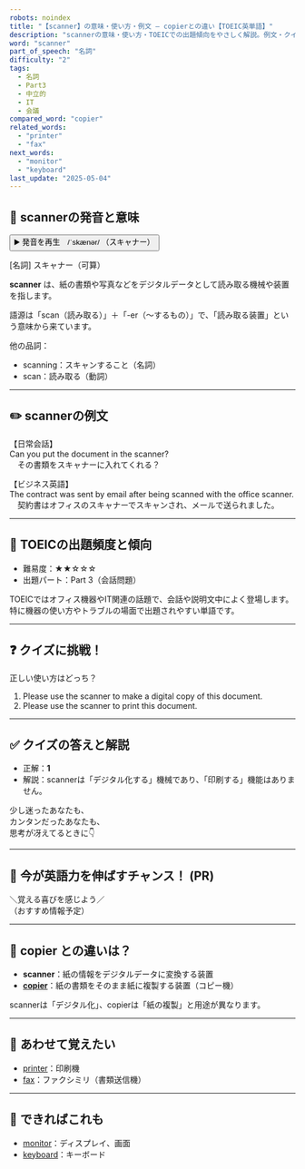 ```yaml
---
robots: noindex
title: "【scanner】の意味・使い方・例文 ― copierとの違い【TOEIC英単語】"
description: "scannerの意味・使い方・TOEICでの出題傾向をやさしく解説。例文・クイズ付きでcopierとの違いもわかりやすく学べます。"
word: "scanner"
part_of_speech: "名詞"
difficulty: "2"
tags:
  - 名詞
  - Part3
  - 中立的
  - IT
  - 会議
compared_word: "copier"
related_words:
  - "printer"
  - "fax"
next_words:
  - "monitor"
  - "keyboard"
last_update: "2025-05-04"
---
```


## 🔰 scannerの発音と意味

<button class="play-audio" onclick="playTTS('scanner')">
  <span class="play-audio-main">
    ▶️ 発音を再生　/ˈskænər/
  </span>
  <span class="play-audio-sub">
    （スキャナー）
  </span>
</button>

[名詞] スキャナー（可算）

**scanner** は、紙の書類や写真などをデジタルデータとして読み取る機械や装置を指します。

語源は「scan（読み取る）」＋「-er（～するもの）」で、「読み取る装置」という意味から来ています。

他の品詞：  
- scanning：スキャンすること（名詞）
- scan：読み取る（動詞）

---

## ✏️ scannerの例文

【日常会話】  
Can you put the document in the scanner?  
　その書類をスキャナーに入れてくれる？

【ビジネス英語】  
The contract was sent by email after being scanned with the office scanner.  
　契約書はオフィスのスキャナーでスキャンされ、メールで送られました。

---

## 🎯 TOEICの出題頻度と傾向

- 難易度：★★☆☆☆
- 出題パート：Part 3（会話問題）

TOEICではオフィス機器やIT関連の話題で、会話や説明文中によく登場します。特に機器の使い方やトラブルの場面で出題されやすい単語です。

---

## ❓ クイズに挑戦！

正しい使い方はどっち？

1. Please use the scanner to make a digital copy of this document.  
2. Please use the scanner to print this document.

---

## ✅ クイズの答えと解説

- 正解：**1**
- 解説：scannerは「デジタル化する」機械であり、「印刷する」機能はありません。

少し迷ったあなたも、  
カンタンだったあなたも、  
思考が冴えてるときに👇️

---

## 🚀 今が英語力を伸ばすチャンス！ (PR)

<div class="info-center">
＼覚える喜びを感じよう／<br>  
（おすすめ情報予定）
</div>

---

## 🤔  copier との違いは？

- **scanner**：紙の情報をデジタルデータに変換する装置
- **[copier](/copier)**：紙の書類をそのまま紙に複製する装置（コピー機）

scannerは「デジタル化」、copierは「紙の複製」と用途が異なります。

---

## 🧩 あわせて覚えたい

- [printer](/printer)：印刷機
- [fax](/fax)：ファクシミリ（書類送信機）

---

## 📖 できればこれも

- [monitor](/monitor)：ディスプレイ、画面
- [keyboard](/keyboard)：キーボード

<!-- cvid: aid15_bid42 -->
